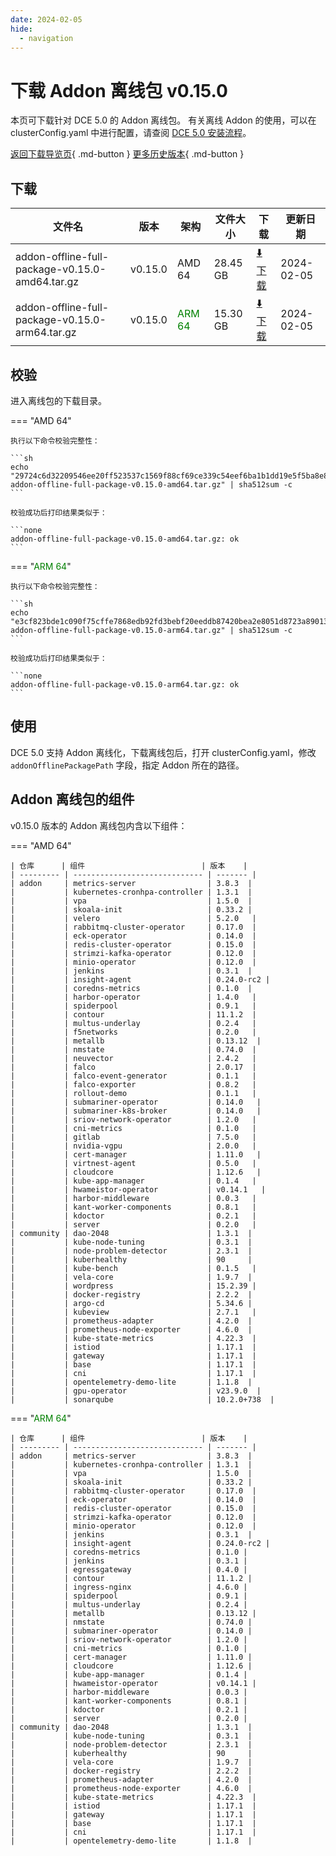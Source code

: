 ```yaml
---
date: 2024-02-05
hide:
  - navigation
---
```


# 下载 Addon 离线包 v0.15.0

本页可下载针对 DCE 5.0 的 Addon 离线包。
有关离线 Addon 的使用，可以在 clusterConfig.yaml 中进行配置，请查阅 [DCE 5.0 安装流程](../../install/index.md#_3)。

[返回下载导览页](../index.md#addon){ .md-button } [更多历史版本](./history.md){ .md-button }

## 下载

| 文件名 | 版本 | 架构 | 文件大小 | 下载 | 更新日期 |
| ----- | --- | --- | ------- | ---- | ------- |
| addon-offline-full-package-v0.15.0-amd64.tar.gz | v0.15.0 | AMD 64 | 28.45 GB   | [:arrow_down: 下载](https://qiniu-download-public.daocloud.io/DaoCloud_DigitalX_Addon/addon-offline-full-package-v0.15.0-amd64.tar.gz) | 2024-02-05 |
| addon-offline-full-package-v0.15.0-arm64.tar.gz | v0.15.0 | <font color="green">ARM 64</font> | 15.30 GB   | [:arrow_down: 下载](https://qiniu-download-public.daocloud.io/DaoCloud_DigitalX_Addon/addon-offline-full-package-v0.15.0-arm64.tar.gz) | 2024-02-05 |

## 校验

进入离线包的下载目录。

=== "AMD 64"

    执行以下命令校验完整性：

    ```sh
    echo "29724c6d32209546ee20ff523537c1569f88cf69ce339c54eef6ba1b1dd19e5f5ba8e8157d105613c45ce10da1d4bab31bd027fdfbb8fa41b8c4957193916e4a  addon-offline-full-package-v0.15.0-amd64.tar.gz" | sha512sum -c
    ```

    校验成功后打印结果类似于：

    ```none
    addon-offline-full-package-v0.15.0-amd64.tar.gz: ok
    ```

=== "<font color="green">ARM 64</font>"

    执行以下命令校验完整性：

    ```sh
    echo "e3cf823bde1c090f75cffe7868edb92fd3bebf20eeddb87420bea2e8051d8723a890134212026d7e4d1dcf97ee9a2c4bd0b5a1869dc56b6b3939a30717d1a8ae  addon-offline-full-package-v0.15.0-arm64.tar.gz" | sha512sum -c
    ```

    校验成功后打印结果类似于：

    ```none
    addon-offline-full-package-v0.15.0-arm64.tar.gz: ok
    ```

## 使用

DCE 5.0 支持 Addon 离线化，下载离线包后，打开 clusterConfig.yaml，修改 `addonOfflinePackagePath` 字段，指定 Addon 所在的路径。

## Addon 离线包的组件

v0.15.0 版本的 Addon 离线包内含以下组件：

=== "AMD 64"

    | 仓库      | 组件                          | 版本    |
    | --------- | ----------------------------- | ------- |
    | addon     | metrics-server                | 3.8.3  |
    |           | kubernetes-cronhpa-controller | 1.3.1  |
    |           | vpa                           | 1.5.0  |
    |           | skoala-init                   | 0.33.2 |
    |           | velero                        | 5.2.0   |
    |           | rabbitmq-cluster-operator     | 0.17.0  |
    |           | eck-operator                  | 0.14.0  |
    |           | redis-cluster-operator        | 0.15.0  |
    |           | strimzi-kafka-operator        | 0.12.0  |
    |           | minio-operator                | 0.12.0  |
    |           | jenkins                       | 0.3.1  |
    |           | insight-agent                 | 0.24.0-rc2 |
    |           | coredns-metrics               | 0.1.0  |
    |           | harbor-operator               | 1.4.0   |
    |           | spiderpool                    | 0.9.1   |
    |           | contour                       | 11.1.2  |
    |           | multus-underlay               | 0.2.4   |
    |           | f5networks                    | 0.2.0   |
    |           | metallb                       | 0.13.12  |
    |           | nmstate                       | 0.74.0  |
    |           | neuvector                     | 2.4.2   |
    |           | falco                         | 2.0.17  |
    |           | falco-event-generator         | 0.1.1   |
    |           | falco-exporter                | 0.8.2   |
    |           | rollout-demo                  | 0.1.1   |
    |           | submariner-operator           | 0.14.0   |
    |           | submariner-k8s-broker         | 0.14.0   |
    |           | sriov-network-operator        | 1.2.0   |
    |           | cni-metrics                   | 0.1.0   |
    |           | gitlab                        | 7.5.0   |
    |           | nvidia-vgpu                   | 2.0.0   |
    |           | cert-manager                  | 1.11.0   |
    |           | virtnest-agent                | 0.5.0   |
    |           | cloudcore                     | 1.12.6   |
    |           | kube-app-manager              | 0.1.4   |
    |           | hwameistor-operator           | v0.14.1   |
    |           | harbor-middleware             | 0.0.3   |
    |           | kant-worker-components        | 0.8.1   |
    |           | kdoctor                       | 0.2.1   |
    |           | server                        | 0.2.0   |
    | community | dao-2048                      | 1.3.1  |
    |           | kube-node-tuning              | 0.3.1  |
    |           | node-problem-detector         | 2.3.1  |
    |           | kuberhealthy                  | 90     |
    |           | kube-bench                    | 0.1.5   |
    |           | vela-core                     | 1.9.7  |
    |           | wordpress                     | 15.2.39 |
    |           | docker-registry               | 2.2.2  |
    |           | argo-cd                       | 5.34.6 |
    |           | kubeview                      | 2.7.1   |
    |           | prometheus-adapter            | 4.2.0  |
    |           | prometheus-node-exporter      | 4.6.0  |
    |           | kube-state-metrics            | 4.22.3  |
    |           | istiod                        | 1.17.1  |
    |           | gateway                       | 1.17.1  |
    |           | base                          | 1.17.1  |
    |           | cni                           | 1.17.1  |
    |           | opentelemetry-demo-lite       | 1.1.8  |
    |           | gpu-operator                  | v23.9.0  |
    |           | sonarqube                     | 10.2.0+738  |

=== "<font color="green">ARM 64</font>"

    | 仓库      | 组件                          | 版本    |
    | --------- | ----------------------------- | ------- |
    | addon     | metrics-server                | 3.8.3  |
    |           | kubernetes-cronhpa-controller | 1.3.1  |
    |           | vpa                           | 1.5.0  |
    |           | skoala-init                   | 0.33.2 |
    |           | rabbitmq-cluster-operator     | 0.17.0  |
    |           | eck-operator                  | 0.14.0  |
    |           | redis-cluster-operator        | 0.15.0  |
    |           | strimzi-kafka-operator        | 0.12.0  |
    |           | minio-operator                | 0.12.0  |
    |           | jenkins                       | 0.3.1  |
    |           | insight-agent                 | 0.24.0-rc2 |
    |           | coredns-metrics               | 0.1.0 |
    |           | jenkins                       | 0.3.1 |
    |           | egressgateway                 | 0.4.0 |
    |           | contour                       | 11.1.2 |
    |           | ingress-nginx                 | 4.6.0 |
    |           | spiderpool                    | 0.9.1 |
    |           | multus-underlay               | 0.2.4 |
    |           | metallb                       | 0.13.12 |
    |           | nmstate                       | 0.74.0 |
    |           | submariner-operator           | 0.14.0 |
    |           | sriov-network-operator        | 1.2.0 |
    |           | cni-metrics                   | 0.1.0 |
    |           | cert-manager                  | 1.11.0 |
    |           | cloudcore                     | 1.12.6 |
    |           | kube-app-manager              | 0.1.4 |
    |           | hwameistor-operator           | v0.14.1 |
    |           | harbor-middleware             | 0.0.3 |
    |           | kant-worker-components        | 0.8.1 |
    |           | kdoctor                       | 0.2.1 |
    |           | server                        | 0.2.0 |
    | community | dao-2048                      | 1.3.1  |
    |           | kube-node-tuning              | 0.3.1  |
    |           | node-problem-detector         | 2.3.1  |
    |           | kuberhealthy                  | 90     |
    |           | vela-core                     | 1.9.7  |
    |           | docker-registry               | 2.2.2  |
    |           | prometheus-adapter            | 4.2.0  |
    |           | prometheus-node-exporter      | 4.6.0  |
    |           | kube-state-metrics            | 4.22.3  |
    |           | istiod                        | 1.17.1  |
    |           | gateway                       | 1.17.1  |
    |           | base                          | 1.17.1  |
    |           | cni                           | 1.17.1  |
    |           | opentelemetry-demo-lite       | 1.1.8  |
